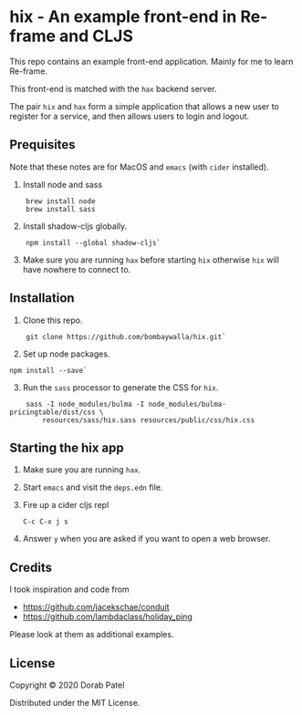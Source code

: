 # hix - An example front-end in Re-frame and CLJS

This repo contains an example front-end application.
Mainly for me to learn Re-frame.

This front-end is matched with the `hax` backend server.

The pair `hix` and `hax` form a simple application that allows a new
user to register for a service, and then allows users to login and
logout.

## Prequisites

Note that these notes are for MacOS and `emacs` (with `cider` installed).

1. Install node and sass

```shell
	brew install node
	brew install sass
```

2. Install shadow-cljs globally.

```shell
	npm install --global shadow-cljs`
```

3. Make sure you are running `hax` before starting `hix` otherwise
   `hix` will have nowhere to connect to.

## Installation

1. Clone this repo.

```shell
	git clone https://github.com/bombaywalla/hix.git`
```

2. Set up node packages.

```shell
npm install --save`
```

3. Run the `sass` processor to generate the CSS for `hix`.
```shell
	sass -I node_modules/bulma -I node_modules/bulma-pricingtable/dist/css \
		resources/sass/hix.sass resources/public/css/hix.css
```

## Starting the hix app

1. Make sure you are running `hax`.

2. Start `emacs` and visit the `deps.edn` file.

3. Fire up a cider cljs repl

	`C-c C-x j s`

4. Answer `y` when you are asked if you want to open a web browser.

## Credits

I took inspiration and code from
- <https://github.com/jacekschae/conduit>
- <https://github.com/lambdaclass/holiday_ping>

Please look at them as additional examples.

## License

Copyright © 2020 Dorab Patel

Distributed under the MIT License.
